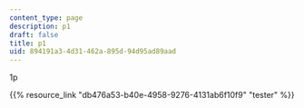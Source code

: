 ```yaml
---
content_type: page
description: p1
draft: false
title: p1
uid: 894191a3-4d31-462a-895d-94d95ad89aad
---
```

1p

{{% resource_link "db476a53-b40e-4958-9276-4131ab6f10f9" "tester" %}}